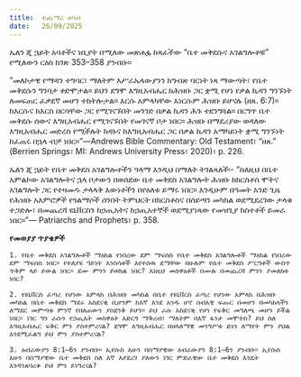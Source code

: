 ```yaml
---
title:  ተጨማሪ ሀሳብ
date:   26/09/2025
---
```


ኤለን ጂ ኋይት አባቶችና ነቢያት በሚለው መጽሐፏ ከጻፈችው “ቤተ መቅደሱና አገልግሎቶቹ” የሚለውን ርዕስ ከገጽ 353–358 ያንብቡ።

“መለኮታዊ የማዳን ተግባር፣ ማለትም እሥራኤላውያንን ከግብጽ ባርነት ነጻ ማውጣት፣ የቤተ መቅደሱን ግንባታ ቀድሞታል። ይህን ደግሞ እግዚአብሔር ከሕዝቡ ጋር ቋሚ የሆነ የቃል ኪዳን ግንኙነት ለመፍጠር ፈቃደኛ መሆን ተከትሎታል። እርሱ አምላካቸው እነርሱም ሕዝቡ ይሆናሉ (ዘጸ. 6:7)። ከእርሱና ከእርስ በርሳቸው ጋር የሚገናኙበት መንገድ በቃል ኪዳን ሕጉ ተደንግጓል። በርግጥ ቤተ መቅደሱ ሰውና እግዚአብሔር የሚገናኙበት የመገናኛ ቦታ ነበር። ሕዝቡ በማደሪያው ወዳለው እግዚአብሔር መድረስ የሚችሉት ከዳኑና ከእግዚአብሔር ጋር በቃል ኪዳን አማካይነት ቋሚ ግንኙነት ከፈጠሩ በኋላ ብቻ ነበር።”—Andrews Bible Commentary: Old Testament፣ “ዘጸ.” (Berrien Springs፣ MI: Andrews University Press፣ 2020)፣ p. 226.

ኤለን ጂ ኋይት የቤተ መቅደስ አገልግሎቶችን ዓላማ እንዲህ በማለት ትገልጻለች፡- “ስለዚህ በቤተ አምልኮው አገልግሎትና ኋላ ቦታውን በወሰደው ቤተ መቅደስ አገልግሎት ሕዝቡ ከክርስቶስ ሞትና አገልግሎት ጋር የተዛመዱ ታላላቅ እውነቶችን በየዕለቱ ይማሩ ነበር። እንዲሁም በዓመት አንድ ጊዜ የሕዝቡ አእምሮዎች የጎልማሶች ሰንበት ትምህርት በክርስቶስና በሰይጣን መካከል ወደሚደረገው ታላቁ ተጋድሎ፣ በመጨረሻ ዩኒቨርስን ከኃጢአትና ከኃጢአተኞች ወደሚያነጻው የመዝጊያ ክስተቶች ይመራ ነበር።”— Patriarchs and Prophets፣ p. 358.



**የመወያያ ጥያቄዎች**

`1. የቤተ መቅደስ አገልግሎቶች ማዕከል የነበረው ደም ማፍሰስ የቤተ መቅደስ አገልግሎቶች ማዕከል የነበረው ደም ማፍሰስ ነበር። የተለያዩ ዓይነት እንስሳቶች እየተሰዉ ደማቸው በሁሉም የቤተ መቅደስ ሥርዓቶች ውስጥ ጥቅም ላይ ይውል ነበር። ደሙ ምንን ይወክል ነበር? እነዚህ መስዋዕቶች በሙሉ በመጨረሻ ምንን ያመለክቱ ነበር?`

`2. የዩኒቨርስ ፈጣሪ የሆነው አምላክ በሕዝቡ መካከል በቤተ የዩኒቨርስ ፈጣሪ የሆነው አምላክ በሕዝቡ መካከል በቤተ መቅደስ ማደሩ አስደናቂ ቢሆንም ከእኛ እንደ አንዱ ሆኖ ሰብአዊ ፍጡር በመሆን በመካከላችን ለማደር መምጣቱ ምንኛ የበለጠውን ያስደንቅ ይሆን። ይህ ራሱ አስደናቂ የሆነ የፍቅር መግለጫ መሆን ይችል ነበር። ነገር ግን ራሱን የኃጢአት መስዋዕት አድርጎ ማቅረብ፣ ማለትም በእኛ ፋንታ መሞትስ? ይህ ስለ እግዚአብሔር ፍቅር ምን ያስተምረናል? ደግሞ እግዚአብሔር በዘላለማዊ መንግሥቱ ድነን ለማየት ምን ያህል እንደሚፈልግ ይህ ምን ያስተምረናል?`

`3. ዕብራውያን 8:1–6ን ያንብቡ። ኢየሱስ አሁን በሰማያዊው ዕብራውያን 8:1–6ን ያንብቡ። ኢየሱስ አሁን በሰማያዊው ቤተ መቅደስ ስለ እኛ እያደረገ ያለውን ነገር ምድራዊው ቤተ መቅደስ እንዴት እንዳንጸባረቀ ይህ ምን ይነግረናል?`